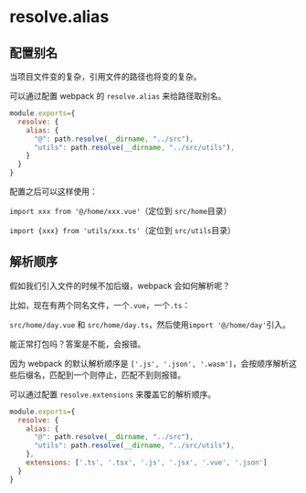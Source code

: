 # resolve.alias


## 配置别名
当项目文件变的复杂，引用文件的路径也将变的复杂。

可以通过配置 webpack 的 `resolve.alias` 来给路径取别名。

```js
module.exports={
  resolve: {
    alias: {
      "@": path.resolve(__dirname, "../src"),
      "utils": path.resolve(__dirname, "../src/utils"),
    }
  }
}
```
配置之后可以这样使用：

`import xxx from '@/home/xxx.vue'`（定位到 `src/home`目录） 

`import {xxx} from 'utils/xxx.ts'`（定位到 `src/utils`目录）


## 解析顺序

假如我们引入文件的时候不加后缀，webpack 会如何解析呢？

比如，现在有两个同名文件，一个`.vue`，一个`.ts`：

`src/home/day.vue` 和 `src/home/day.ts`，然后使用`import '@/home/day'`引入。

能正常打包吗？答案是不能，会报错。

因为 webpack 的默认解析顺序是 `['.js', '.json', '.wasm']`，会按顺序解析这些后缀名，匹配到一个则停止，匹配不到则报错。

可以通过配置 `resolve.extensions` 来覆盖它的解析顺序。

```js
module.exports={
  resolve: {
    alias: {
      "@": path.resolve(__dirname, "../src"),
      "utils": path.resolve(__dirname, "../src/utils"),
    },
    extensions: ['.ts', '.tsx', '.js', '.jsx', '.vue', '.json']
  }
}
```
